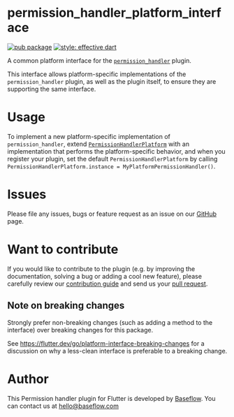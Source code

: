 # permission_handler_platform_interface

[![pub package](https://img.shields.io/pub/v/permission_handler.svg)](https://pub.dartlang.org/packages/permission_handler) [![style: effective dart](https://img.shields.io/badge/style-effective_dart-40c4ff.svg)](https://github.com/tenhobi/effective_dart)

A common platform interface for the [`permission_handler`][1] plugin.

This interface allows platform-specific implementations of the 
`permission_handler` plugin, as well as the plugin itself, to ensure they are
supporting the same interface.

# Usage

To implement a new platform-specific implementation of `permission_handler`, 
extend [`PermissionHandlerPlatform`][2] with an implementation that performs 
the platform-specific behavior, and when you register your plugin, set the 
default `PermissionHandlerPlatform` by calling
`PermissionHandlerPlatform.instance = MyPlatformPermissionHandler()`.

# Issues

Please file any issues, bugs or feature request as an issue on our [GitHub](https://github.com/Baseflow/flutter-permission-handler/issues) page.

# Want to contribute

If you would like to contribute to the plugin (e.g. by improving the documentation, solving a bug or adding a cool new feature), please carefully review our [contribution guide](../CONTRIBUTING.md) and send us your [pull request](https://github.com/Baseflow/flutter-permission-handler/pulls).

## Note on breaking changes

Strongly prefer non-breaking changes (such as adding a method to the interface)
over breaking changes for this package.

See https://flutter.dev/go/platform-interface-breaking-changes for a discussion
on why a less-clean interface is preferable to a breaking change.

# Author

This Permission handler plugin for Flutter is developed by [Baseflow](https://baseflow.com). You can contact us at <hello@baseflow.com>

[1]: ../permission_handler
[2]: lib/permission_handler_platform_interface.dart